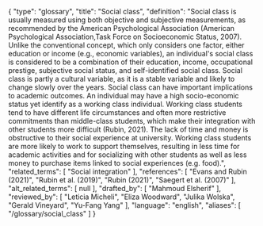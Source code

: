 {
    "type": "glossary",
    "title": "Social class",
    "definition": "Social class is usually measured using both objective and subjective measurements, as recommended by the American Psychological Association (American Psychological Association,Task Force on Socioeconomic Status, 2007). Unlike the conventional concept, which only considers one factor, either education or income (e.g., economic variables), an individual's social class is considered to be a combination of their education, income, occupational prestige, subjective social status, and self-identified social class. Social class is partly a cultural variable, as it is a stable variable and likely to change slowly over the years. Social class can have important implications to academic outcomes. An individual may have a high socio-economic status yet identify as a working class individual. Working class students tend to have different life circumstances and often more restrictive commitments than middle-class students, which make their integration with other students more difficult (Rubin, 2021). The lack of time and money is obstructive to their social experience at university. Working class students are more likely to work to support themselves, resulting in less time for academic activities and for socializing with other students as well as less money to purchase items linked to social experiences (e.g. food).",
    "related_terms": [
        "Social integration"
    ],
    "references": [
        "Evans and Rubin (2021)",
        "Rubin et al. (2019)",
        "Rubin (2021)",
        "Saegert et al. (2007)"
    ],
    "alt_related_terms": [
        null
    ],
    "drafted_by": [
        "Mahmoud Elsherif"
    ],
    "reviewed_by": [
        "Leticia Micheli",
        "Eliza Woodward",
        "Julika Wolska",
        "Gerald Vineyard",
        "Yu-Fang Yang"
    ],
    "language": "english",
    "aliases": [
        "/glossary/social_class"
    ]
}